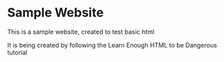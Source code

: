 Sample Website
==============

This is a sample website, created to test basic html

It is being created by following the Learn Enough HTML to be Dangerous tutorial
